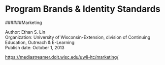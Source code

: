 # Program Brands & Identity Standards

######Marketing

Author: Ethan S. Lin<br />
Organization: University of Wisconsin-Extension, division of Continuing Education, Outreach & E-Learning<br />
Publish date: October 1, 2013

https://mediastreamer.doit.wisc.edu/uwli-ltc/marketing/

